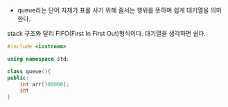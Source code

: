 - queue라는 단어 자체가 표를 사기 위해 줄서는 행위를 뜻하며 쉽게 대기열을 의미한다.

stack 구조와 달리 FIFO(First In First Out)형식이다. 대기열을 생각하면 쉽다.

```c++ title='queue'
#include <iostream>

using namespace std;

class queue(){
public:
	int arr[100000];
	int 
}
```

